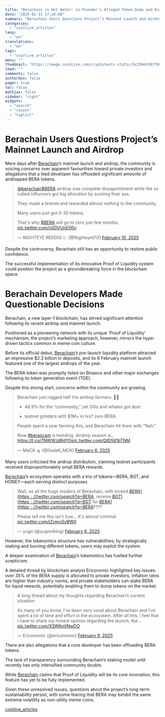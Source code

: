 ```yaml
---
title: "Berachain in Hot Water: Co-Founder's Alleged Token Dump and Airdrop Gains Fuels Community Distrust"
date: "2025-02-11 17:20:00"
summary: "Berachain Users Questions Project’s Mainnet Launch and AirdropMere days after Berachain’s mainnet launch and airdrop, the community is voicing concerns over apparent favouritism toward private investors and allegations that a lead developer has offloaded significant amounts of airdropped BERA tokens. @berachain$BERA airdrop was complete dissapointment while the so called influncers..."
categories:
  - "coinlive_articles"
lang:
  - "en"
translations:
  - "en"
tags:
  - "coinlive_articles"
menu: ""
thumbnail: "https://image.coinlive.com/cryptotwits-static/bc294dc967f6967f9dc4d5e547db6682.jpeg"
lead: ""
comments: false
authorbox: false
pager: true
toc: false
mathjax: false
sidebar: "right"
widgets:
  - "search"
  - "recent"
  - "taglist"
---
```


Berachain Users Questions Project’s Mainnet Launch and Airdrop
==============================================================

Mere days after [Berachain](https://www.coinlive.com/news/berachain-token-finding-your-honey-in-the-defi-world )’s mainnet launch and airdrop, the community is voicing concerns over apparent favouritism toward private investors and allegations that a lead developer has offloaded significant amounts of airdropped BERA tokens.

> [@berachain](https://twitter.com/berachain?ref_src=twsrc%5Etfw)[$BERA](https://twitter.com/search?q=%24BERA&src=ctag&ref_src=twsrc%5Etfw) airdrop was complete dissapointment while the so called influncers got big allocation by sucking their ass.  
>   
> They made a testnet and rewarded almost nothing to the community.  
>   
> Many users just got 0-30 tokens.   
>   
> That's why [$BERA](https://twitter.com/search?q=%24BERA&src=ctag&ref_src=twsrc%5Etfw) will go to zero just few months. [pic.twitter.com/oSDVUnE00y](https://t.co/oSDVUnE00y)
> 
> — NIGHTEYE REDDIO 💹 (@Nighteye012) [February 10, 2025](https://twitter.com/Nighteye012/status/1888897842091380816?ref_src=twsrc%5Etfw)

Despite the controversy, Berachain still has an opportunity to restore public confidence.

The successful implementation of its innovative Proof of Liquidity system could position the project as a groundbreaking force in the blockchain space.

Berachain Developers Made Questionable Decisions
================================================

Berachain, a new layer-1 blockchain, has stirred significant attention following its recent airdrop and mainnet launch.

Positioned as a pioneering network with its unique ‘Proof of Liquidity’ mechanism, the project’s marketing approach, however, mirrors the hype-driven tactics common in meme coin culture.

Before its official debut, [Berachain](https://www.coinlive.com/news/berachain-raises-100-million-in-series-b-funding-round )’s pre-launch liquidity platform attracted an impressive $2.3 billion in deposits, and its 6 February mainnet launch featured one of the largest airdrops of the year.

The BERA token was promptly listed on Binance and other major exchanges following its token generation event (TGE).

Despite this strong start, concerns within the community are growing.

> Berachain just rugged half the airdrop farmers. 🐻💀  
>   
>  + 48.9% for the “community,” yet OGs and whales got dust.  
>   
>  + testnet grinders with $1M+ in txs? zero BERA.  
>   
> People spent a year farming this, and Berachain hit them with "Nah."  
>   
> Now [#berascam](https://twitter.com/hashtag/berascam?src=hash&ref_src=twsrc%5Etfw) is trending. Airdrop season is… <https://t.co/7NWWJdRdYG>[pic.twitter.com/QtD581bTNM](https://t.co/QtD581bTNM)
> 
> — MeCK 🛸 (@0xdefi\_MCK) [February 6, 2025](https://twitter.com/0xdefi_MCK/status/1887426021034762383?ref_src=twsrc%5Etfw)

Many users criticised the airdrop distribution, claiming testnet participants received disproportionately small BERA rewards.

[Berachain](https://www.coinlive.com/news/berachain-raises-100-million-in-series-b-funding-round )’s ecosystem operates with a trio of tokens—BERA, BGT, and HONEY—each serving distinct purposes.

> Wait, so all the huge insiders of Berachain, with locked [$BERA](https://twitter.com/search?q=%24BERA&src=ctag&ref_src=twsrc%5Etfw) tokens, can stake the [$BERA](https://twitter.com/search?q=%24BERA&src=ctag&ref_src=twsrc%5Etfw), receive [$BGT](https://twitter.com/search?q=%24BGT&src=ctag&ref_src=twsrc%5Etfw), burn the [$BGT](https://twitter.com/search?q=%24BGT&src=ctag&ref_src=twsrc%5Etfw) for [$BERA](https://twitter.com/search?q=%24BERA&src=ctag&ref_src=twsrc%5Etfw) and then dump the [$BERA](https://twitter.com/search?q=%24BERA&src=ctag&ref_src=twsrc%5Etfw)????  
>   
> Please tell me this isn't true... It's almost criminal [pic.twitter.com/iZvmoSyBW0](https://t.co/iZvmoSyBW0)
> 
> — yugo (@yugoviking) [February 6, 2025](https://twitter.com/yugoviking/status/1887528557544427736?ref_src=twsrc%5Etfw)

However, the tokenomics structure has vulnerabilities; by strategically staking and burning different tokens, users may exploit the system.

A deeper examination of [Berachain](https://www.coinlive.com/news/bitget-wallet-integrates-berachain-artio-testnet-expanding-web3-capabilities )’s tokenomics has fuelled further scepticism.

A detailed thread by blockchain analyst Ericonomic highlighted key issues: over 35% of the BERA supply is allocated to private investors, inflation rates are higher than industry norms, and private stakeholders can stake BERA for liquid rewards, potentially enabling them to dump tokens on the market.

> A long thread about my thoughts regarding Berachain’s current situation  
>   
> As many of you know, I’ve been very vocal about Berachain and I’ve spent a lot of time and effort in the ecosystem. After all this, I feel that I have to share my honest opinion regarding the launch, the… [pic.twitter.com/X3WAnVNwDO](https://t.co/X3WAnVNwDO)
> 
> — Ericonomic (@ericonomic) [February 9, 2025](https://twitter.com/ericonomic/status/1888652170167550364?ref_src=twsrc%5Etfw)

There are also allegations that a core developer has been offloading BERA tokens.

The lack of transparency surrounding Berachain’s staking model until recently has only intensified community doubts.

While [Berachain](https://www.coinlive.com/news/berachain-token-finding-your-honey-in-the-defi-world ) claims that Proof of Liquidity will be its core innovation, this feature has yet to be fully implemented.

Given these unresolved issues, questions about the project’s long-term sustainability persist, with some fearing that BERA may exhibit the same extreme volatility as non-utility meme coins.

[coinlive_articles](https://www.coinlive.com/news/berachain-in-hot-water-co-founder-s-alleged-token-dump-and-airdrop)
